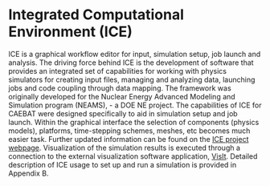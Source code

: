 # Integrated Computational Environment (ICE)

ICE is a graphical workflow editor for input, simulation setup, job launch and
analysis. The driving force behind ICE is the development of software that
provides an integrated set of capabilities for working with physics simulators
for creating input files, managing and analyzing data, launching jobs and code
coupling through data mapping. The framework was originally developed for the
Nuclear Energy Advanced Modeling and Simulation program (NEAMS), - a DOE NE
project. The capabilities of ICE for CAEBAT were designed specifically to aid
in simulation setup and job launch. Within the graphical interface the
selection of components (physics models), platforms, time-stepping schemes,
meshes, etc becomes much easier task. Further updated information can be found
on the [ICE project webpage][]. Visualization of the simulation results is
executed through a connection to the external visualization software
application, [VisIt][]. Detailed description of ICE usage to set up and run a
simulation is provided in Appendix B.

[ICE project webpage]: https://eclipse.org/ice
[VisIt]: https://wci.llnl.gov/simulation/computer-codes/visit

